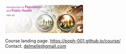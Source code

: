 <img src="banner5.png" alt="Banner Image" style="width: 50%; height: auto;" />

Course landing page. https://poph-001.github.io/course/
<br>
Contact. delmelle@gmail.com
